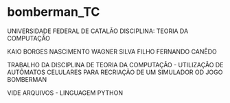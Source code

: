 # bomberman_TC

UNIVERSIDADE FEDERAL DE CATALÃO
DISCIPLINA: TEORIA DA COMPUTAÇÃO

KAIO BORGES NASCIMENTO
WAGNER SILVA FILHO
FERNANDO CANÊDO

TRABALHO DA DISCIPLINA DE TEORIA DA COMPUTAÇÃO - UTILIZAÇÃO DE AUTÔMATOS CELULARES PARA RECRIAÇÃO DE UM SIMULADOR OD JOGO BOMBERMAN

VIDE ARQUIVOS - LINGUAGEM PYTHON
